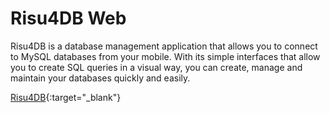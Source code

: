 # Risu4DB Web

Risu4DB is a database management application that allows you to connect to MySQL databases from your mobile. With its simple interfaces that allow you to create SQL queries in a visual way, you can create, manage and maintain your databases quickly and easily.

[Risu4DB](https://rodrisolisavila.github.io/risu4db/){:target="_blank"}